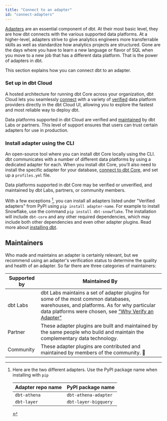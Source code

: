 ```yaml
---
title: "Connect to an adapter"
id: "connect-adapters"
---
```


[Adapters](/guides/dbt-ecosystem/adapter-development/1-what-are-adapters) are an essential component of dbt. At their most basic level, they are how dbt connects with the various supported data platforms. At a higher-level, adapters strive to give analytics engineers more transferrable skills as well as standardize how analytics projects are structured. Gone are the days where you have to learn a new language or flavor of SQL when you move to a new job that has a different data platform. That is the power of adapters in dbt.

This section explains how you can connect dbt to an adapter.

### Set up in dbt Cloud

A hosted architecture for running dbt Core across your organization, dbt Cloud lets you seamlessly [connect](/docs/about-setup) with a variety of [verified](/docs/supported-data-platforms) data platform providers directly in the dbt Cloud UI, allowing you to explore the fastest and most reliable way to deploy dbt. 

Data platforms supported in dbt Cloud are verified and [maintained](#maintainers) by dbt Labs or partners. This level of support ensures that users can trust certain adapters for use in production. 

### Install adapter using the CLI

An open-source tool where you can install dbt Core locally using the CLI. dbt communicates with a number of different data platforms by using a dedicated adapter for each. When you install dbt Core, you'll also need to install the specific adapter for your database, [connect to dbt Core](/docs/core/about-core-setup), and set up a `profiles.yml` file. 

Data platforms supported in dbt Core may be verified or unverified, and maintained by dbt Labs, partners, or community members. 

With a few exceptions [^1], you can install all adapters listed under "Verified adapters" from PyPI using `pip install adapter-name`. For example to install Snowflake, use the command `pip install dbt-snowflake`. The installation will include `dbt-core` and any other required dependencies, which may include both other dependencies and even other adapter plugins. Read more about [installing dbt](/docs/core/installation).


## Maintainers

Who made and maintains an adapter is certainly relevant, but we recommend using an adapter's verification status to determine the quality and health of an adapter. So far there are three categories of maintainers:

| Supported by | Maintained By    |
| ------------ | ---------------- |
| dbt Labs     | dbt Labs maintains a set of adapter plugins for some of the most common databases, warehouses, and platforms. As for why particular data platforms were chosen, see ["Why Verify an Adapter"](/guides/dbt-ecosystem/adapter-development/7-verifying-a-new-adapter#why-verify-an-adapter) |
| Partner      | These adapter plugins are built and maintained by the same people who build and maintain the complementary data technology.    |
| Community    | These adapter plugins are contributed and maintained by members of the community. 🌱     |
[^1]: Here are the two different adapters. Use the PyPI package name when installing with `pip`

    | Adapter repo name | PyPI package name    |
    | ----------------- | -------------------- |
    | `dbt-athena`      | `dbt-athena-adapter` |
    | `dbt-layer`       | `dbt-layer-bigquery` |
